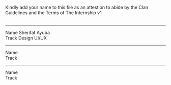 Kindly add your name to this file as an attestion to abide by the Clan Guidelines and the Terms of The Internship v1
<br/> <br/> 
___
Name Sherifat Ayuba <br/>
Track Design UI/UX
___
Name <br/>
Track
___
Name <br/>
Track
